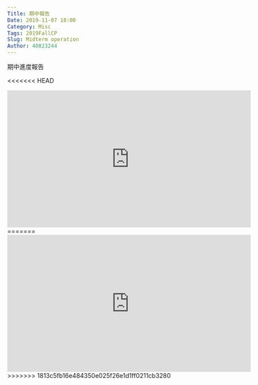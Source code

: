 ```yaml
---
Title: 期中報告
Date: 2019-11-07 18:00
Category: Misc
Tags: 2019FallCP
Slug: Midterm operation
Author: 40823244
---
```


期中進度報告

<!-- PELICAN_END_SUMMARY -->

<<<<<<< HEAD
<iframe width="560" height="315" src="https://www.youtube.com/embed/f0RgWmBmLk8" frameborder="0" allow="accelerometer; autoplay; encrypted-media; gyroscope; picture-in-picture" allowfullscreen></iframe>
=======
<iframe width="560" height="315" src="https://youtu.be/BeTf_2yF1-s" frameborder="0" allow="accelerometer; autoplay; encrypted-media; gyroscope; picture-in-picture" allowfullscreen></iframe>
>>>>>>> 1813c5fb16e484350e025f26e1d1ff0211cb3280
